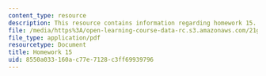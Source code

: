 ```yaml
---
content_type: resource
description: This resource contains information regarding homework 15.
file: /media/https%3A/open-learning-course-data-rc.s3.amazonaws.com/21g-412-texts-topics-and-times-in-german-literature-fall-2009/8550a033160ac77e7128c3ff69939796_MIT21G_412F09_hw15.pdf
file_type: application/pdf
resourcetype: Document
title: Homework 15
uid: 8550a033-160a-c77e-7128-c3ff69939796
---
```

